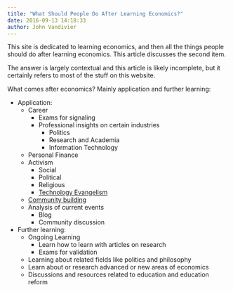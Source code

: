 ```yaml
---
title: "What Should People Do After Learning Economics?"
date: 2016-09-13 14:18:33
author: John Vandivier
---
```




This site is dedicated to learning economics, and then all the things people should do after learning economics. This article discusses the second item.

The answer is largely contextual and this article is likely incomplete, but it certainly refers to most of the stuff on this website.

What comes after economics? Mainly application and further learning:
<ul>
 	<li>Application:
<ul>
 	<li>Career
<ul>
 	<li>Exams for signaling</li>
 	<li>Professional insights on certain industries
<ul>
 	<li>Politics</li>
 	<li>Research and Academia</li>
 	<li>Information Technology</li>
</ul>
</li>
</ul>
</li>
 	<li>Personal Finance</li>
 	<li>Activism
<ul>
 	<li>Social</li>
 	<li>Political</li>
 	<li>Religious</li>
 	<li><a href=\"https://en.wikipedia.org/wiki/Technology_evangelist\">Technology Evangelism</a></li>
</ul>
</li>
 	<li><a href=\"https://voat.co/v/aftereconomics\">Community building</a></li>
 	<li>Analysis of current events
<ul>
 	<li>Blog</li>
 	<li>Community discussion</li>
</ul>
</li>
</ul>
</li>
 	<li>Further learning:
<ul>
 	<li>Ongoing Learning
<ul>
 	<li>Learn how to learn with articles on research</li>
 	<li>Exams for validation</li>
</ul>
</li>
 	<li>Learning about related fields like politics and philosophy</li>
 	<li>Learn about or research advanced or new areas of economics</li>
 	<li>Discussions and resources related to education and education reform</li>
</ul>
</li>
</ul>